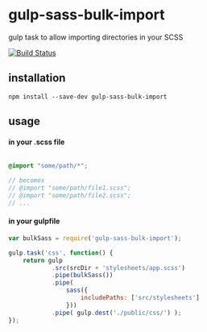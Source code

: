 gulp-sass-bulk-import
=====================

gulp task to allow importing directories in your SCSS

[![Build Status](https://travis-ci.org/mathisonian/gulp-sass-bulk-import.svg?branch=master)](https://travis-ci.org/mathisonian/gulp-sass-bulk-import)

## installation

```
npm install --save-dev gulp-sass-bulk-import
```


## usage


#### in your .scss file

```scss

@import "some/path/*";

// becomes
// @import "some/path/file1.scss";
// @import "some/path/file2.scss";
// ...

```

#### in your gulpfile

```js
var bulkSass = require('gulp-sass-bulk-import');

gulp.task('css', function() {
    return gulp
            .src(srcDir + 'stylesheets/app.scss')
            .pipe(bulkSass())
            .pipe(
                sass({
                    includePaths: ['src/stylesheets']
                }))
            .pipe( gulp.dest('./public/css/') );
});
```
